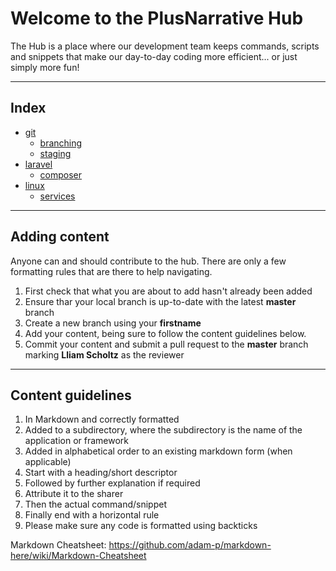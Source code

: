 # Welcome to the PlusNarrative Hub

The Hub is a place where our development team keeps commands, scripts and snippets that make our day-to-day coding more efficient... or just simply more fun!

---

## Index

* [git](https://bitbucket.org/plusnarrativeteam/hub/src/master/git/)
    * [branching](https://bitbucket.org/plusnarrativeteam/hub/src/master/git/branching.md)
    * [staging](https://bitbucket.org/plusnarrativeteam/hub/src/master/git/staging.md)
* [laravel](https://bitbucket.org/plusnarrativeteam/hub/src/master/laravel/)
    * [composer](https://bitbucket.org/plusnarrativeteam/hub/src/master/laravel/composer.md)
* [linux]()
    * [services]()

---

## Adding content

Anyone can and should contribute to the hub. There are only a few formatting rules that are there to help navigating. 

1. First check that what you are about to add hasn't already been added
2. Ensure thar your local branch is up-to-date with the latest **master** branch
3. Create a new branch using your **firstname**
4. Add your content, being sure to follow the content guidelines below.
5. Commit your content and submit a pull request to the **master** branch marking **Lliam Scholtz** as the reviewer

---

## Content guidelines

1. In Markdown and correctly formatted
2. Added to a subdirectory, where the subdirectory is the name of the application or framework
3. Added in alphabetical order to an existing markdown form (when applicable)
4. Start with a heading/short descriptor
5. Followed by further explanation if required
6. Attribute it to the sharer
7. Then the actual command/snippet
8. Finally end with a horizontal rule
9. Please make sure any code is formatted using backticks

Markdown Cheatsheet:
https://github.com/adam-p/markdown-here/wiki/Markdown-Cheatsheet